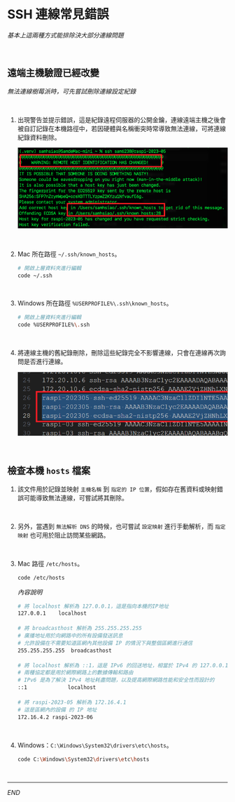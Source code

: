 # SSH 連線常見錯誤

_基本上這兩種方式能排除決大部分連線問題_

<br>

## 遠端主機驗證已經改變

_無法連線樹莓派時，可先嘗試刪除連線設定紀錄_

<br>

1. 出現警告並提示錯誤，這是紀錄遠程伺服器的公開金鑰，連線遠端主機之後會被自訂記錄在本機路徑中，若因硬體與名稱衝突時常導致無法連線，可將連線紀錄資料刪除。

   ![](images/img_05.png)

<br>

2. Mac 所在路徑 `~/.ssh/known_hosts`。

   ```bash
   # 開啟上層資料夾進行編輯
   code ~/.ssh
   ```

<br>

3. Windows 所在路徑 `%USERPROFILE%\.ssh\known_hosts`。

   ```bash
   # 開啟上層資料夾進行編輯
   code %USERPROFILE%\.ssh
   ```

<br>

4. 將連線主機的舊紀錄刪除，刪除這些紀錄完全不影響連線，只會在連線再次詢問是否進行連線。

   ![](images/img_08.png)
 
<br>

## 檢查本機 `hosts` 檔案

1. 該文件用於記錄並映射 `主機名稱` 到 `指定的 IP 位置`，假如存在舊資料或映射錯誤可能導致無法連線，可嘗試將其刪除。

<br>

2. 另外，當遇到 `無法解析 DNS` 的時候，也可嘗試 `設定映射` 進行手動解析，而 `指定映射` 也可用於阻止訪問某些網路。

<br>

3. Mac 路徑 `/etc/hosts`。

   ```bash
   code /etc/hosts
   ```

   _內容說明_

   ```bash
   # 將 localhost 解析為 127.0.0.1，這是指向本機的IP地址
   127.0.0.1	localhost

   # 將 broadcasthost 解析為 255.255.255.255
   # 廣播地址用於向網路中的所有設備發送訊息
   # 允許設備在不需要知道區網內其他設備 IP 的情況下與整個區網進行通信
   255.255.255.255	broadcasthost

   # 將 localhost 解析為 ::1，這是 IPv6 的回送地址，相當於 IPv4 的 127.0.0.1
   # 兩種協定都是用於網際網路上的數據傳輸和路由
   # IPv6 是為了解決 IPv4 地址耗盡問題，以及提高網際網路性能和安全性而設計的
   ::1             localhost

   # 將 raspi-2023-05 解析為 172.16.4.1
   # 這是區網內的設備 的 IP 地址
   172.16.4.2 raspi-2023-06
   ```

<br>

4. Windows：`C:\Windows\System32\drivers\etc\hosts`。

   ```bash
   code C:\Windows\System32\drivers\etc\hosts
   ```

<br>

___

_END_